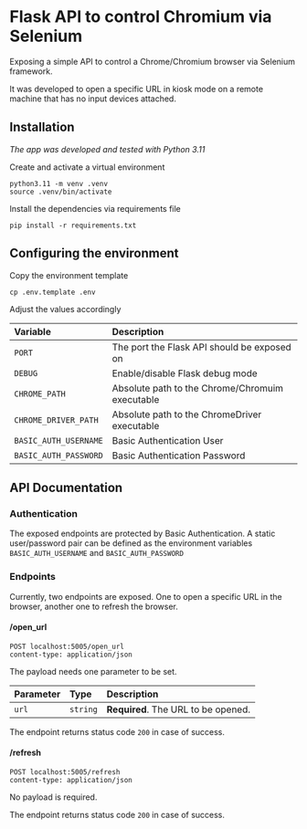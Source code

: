 # Flask API to control Chromium via Selenium

Exposing a simple API to control a Chrome/Chromium browser via Selenium framework.

It was developed to open a specific URL in kiosk mode on a remote machine that has no input devices attached.

## Installation

_The app was developed and tested with Python 3.11_

Create and activate a virtual environment
```
python3.11 -m venv .venv
source .venv/bin/activate
```

Install the dependencies via requirements file
```
pip install -r requirements.txt
```

## Configuring the environment

Copy the environment template
```
cp .env.template .env
```

Adjust the values accordingly

| Variable              | Description                                     |
| :-------------------- | :---------------------------------------------- |
| `PORT`                | The port the Flask API should be exposed on     |
| `DEBUG`               | Enable/disable Flask debug mode                 |
| `CHROME_PATH`         | Absolute path to the Chrome/Chromuim executable |
| `CHROME_DRIVER_PATH`  | Absolute path to the ChromeDriver executable    |
| `BASIC_AUTH_USERNAME` | Basic Authentication User                       |
| `BASIC_AUTH_PASSWORD` | Basic Authentication Password                   |


## API Documentation

### Authentication

The exposed endpoints are protected by Basic Authentication.
A static user/password pair can be defined as the environment variables `BASIC_AUTH_USERNAME` and `BASIC_AUTH_PASSWORD`

### Endpoints

Currently, two endpoints are exposed.
One to open a specific URL in the browser, another one to refresh the browser.

#### /open_url

```http
POST localhost:5005/open_url
content-type: application/json
```

The payload needs one parameter to be set.

| Parameter | Type     | Description                         |
| :-------- | :------- | :---------------------------------- |
| `url`     | `string` | **Required**. The URL to be opened. |

The endpoint returns status code `200` in case of success.

#### /refresh
```http
POST localhost:5005/refresh
content-type: application/json
```

No payload is required.

The endpoint returns status code `200` in case of success.
